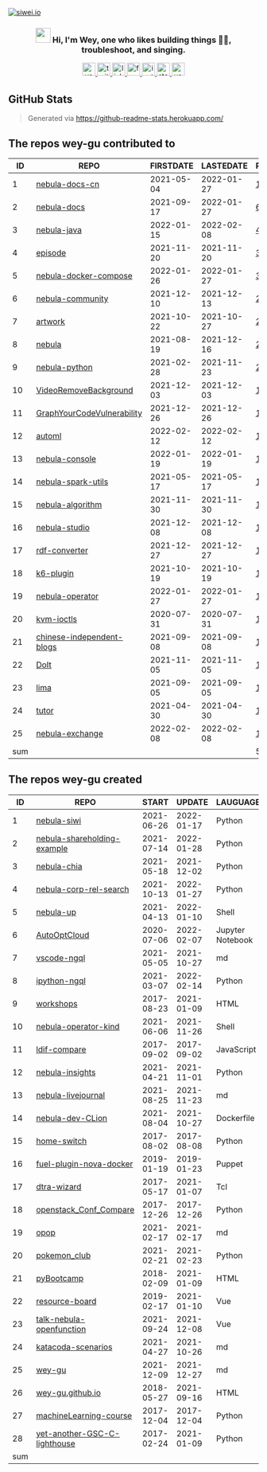 [![siwei.io](https://user-images.githubusercontent.com/1651790/145577653-3fbbd5a3-8958-42c1-a38c-69ebfc473c50.png)](https://siwei.io)

### <div align="center"><img src="https://raw.githubusercontent.com/iampavangandhi/iampavangandhi/master/gifs/Hi.gif" width="30px"> Hi, I'm Wey,  one who likes building things 👨‍💻, troubleshoot, and singing.</div>

<div align="center">
    <a href="https://siwei.io/" target="_blank">
        <img src=https://img.shields.io/badge/blog-siwei.io-red?&style=for-the-badge alt=youtube style="margin-bottom: 5px;" height="26" />
    </a>
    <a href="https://twitter.com/wey_gu" target="_blank">
        <img src=https://img.shields.io/badge/twitter-%2300acee.svg?&style=for-the-badge&logo=twitter&logoColor=white alt=twitter style="margin-bottom: 5px;" height="26" />
    </a>
    <a href="https://linkedin.com/in/weygu" target="_blank">
        <img src=https://img.shields.io/badge/linkedin-%231E77B5.svg?&style=for-the-badge&logo=linkedin&logoColor=white alt=linkedin style="margin-bottom: 5px;" height="26" />
    </a>
    <a href="https://www.facebook.com/Weyl.GU" target="_blank">
        <img src=https://img.shields.io/badge/facebook-%232E87FB.svg?&style=for-the-badge&logo=facebook&logoColor=white alt=facebook style="margin-bottom: 5px;" height="26" />
    </a>
    <a href="https://instagram.com/siwei.gu" target="_blank">
        <img src=https://img.shields.io/badge/instagram-%23000000.svg?&style=for-the-badge&logo=instagram&logoColor=white alt=instagram style="margin-bottom: 5px;" height="26" />
    </a>
    <a href="https://stackoverflow.com/users/1402404" target="_blank">
        <img src=https://img.shields.io/badge/stackoverflow-%23F28032.svg?&style=for-the-badge&logo=stackoverflow&logoColor=white alt=stackoverflow style="margin-bottom: 5px;" height="26" />
    </a>
    <a href="https://www.youtube.com/user/wey_gu" target="_blank">
        <img src=https://img.shields.io/badge/youtube-%23EE4831.svg?&style=for-the-badge&logo=youtube&logoColor=white alt=youtube style="margin-bottom: 5px;" height="26" />
    </a>
</div>

## GitHub Stats

<!--START_SECTION:my_github-->
> Generated via https://github-readme-stats.herokuapp.com/

## The repos wey-gu contributed to

| ID   | REPO                                                         | FIRSTDATE  | LASTEDATE  | PRCOUNT                                                      |
| ---- | ------------------------------------------------------------ | ---------- | ---------- | ------------------------------------------------------------ |
| 1    | [nebula-docs-cn](https://github.com/vesoft-inc/nebula-docs-cn) | 2021-05-04 | 2022-01-27 | [12](https://github.com/vesoft-inc/nebula-docs-cn/pulls?q=is%3Apr+author%3Awey-gu) |
| 2    | [nebula-docs](https://github.com/vesoft-inc/nebula-docs)     | 2021-09-17 | 2022-01-27 | [6](https://github.com/vesoft-inc/nebula-docs/pulls?q=is%3Apr+author%3Awey-gu) |
| 3    | [nebula-java](https://github.com/vesoft-inc/nebula-java)     | 2022-01-15 | 2022-02-08 | [4](https://github.com/vesoft-inc/nebula-java/pulls?q=is%3Apr+author%3Awey-gu) |
| 4    | [episode](https://github.com/opensource-f2f/episode)         | 2021-11-20 | 2021-11-20 | [3](https://github.com/opensource-f2f/episode/pulls?q=is%3Apr+author%3Awey-gu) |
| 5    | [nebula-docker-compose](https://github.com/vesoft-inc/nebula-docker-compose) | 2022-01-26 | 2022-01-27 | [3](https://github.com/vesoft-inc/nebula-docker-compose/pulls?q=is%3Apr+author%3Awey-gu) |
| 6    | [nebula-community](https://github.com/vesoft-inc/nebula-community) | 2021-12-10 | 2021-12-13 | [2](https://github.com/vesoft-inc/nebula-community/pulls?q=is%3Apr+author%3Awey-gu) |
| 7    | [artwork](https://github.com/opensource-f2f/artwork)         | 2021-10-22 | 2021-10-27 | [2](https://github.com/opensource-f2f/artwork/pulls?q=is%3Apr+author%3Awey-gu) |
| 8    | [nebula](https://github.com/vesoft-inc/nebula)               | 2021-08-19 | 2021-12-16 | [2](https://github.com/vesoft-inc/nebula/pulls?q=is%3Apr+author%3Awey-gu) |
| 9    | [nebula-python](https://github.com/vesoft-inc/nebula-python) | 2021-02-28 | 2021-11-23 | [2](https://github.com/vesoft-inc/nebula-python/pulls?q=is%3Apr+author%3Awey-gu) |
| 10   | [VideoRemoveBackground](https://github.com/tinyfool/VideoRemoveBackground) | 2021-12-03 | 2021-12-03 | [1](https://github.com/tinyfool/VideoRemoveBackground/pulls?q=is%3Apr+author%3Awey-gu) |
| 11   | [GraphYourCodeVulnerability](https://github.com/mirac7/GraphYourCodeVulnerability) | 2021-12-26 | 2021-12-26 | [1](https://github.com/mirac7/GraphYourCodeVulnerability/pulls?q=is%3Apr+author%3Awey-gu) |
| 12   | [automl](https://github.com/ml-for-good/automl)              | 2022-02-12 | 2022-02-12 | [1](https://github.com/ml-for-good/automl/pulls?q=is%3Apr+author%3Awey-gu) |
| 13   | [nebula-console](https://github.com/vesoft-inc/nebula-console) | 2022-01-19 | 2022-01-19 | [1](https://github.com/vesoft-inc/nebula-console/pulls?q=is%3Apr+author%3Awey-gu) |
| 14   | [nebula-spark-utils](https://github.com/vesoft-inc/nebula-spark-utils) | 2021-05-17 | 2021-05-17 | [1](https://github.com/vesoft-inc/nebula-spark-utils/pulls?q=is%3Apr+author%3Awey-gu) |
| 15   | [nebula-algorithm](https://github.com/vesoft-inc/nebula-algorithm) | 2021-11-30 | 2021-11-30 | [1](https://github.com/vesoft-inc/nebula-algorithm/pulls?q=is%3Apr+author%3Awey-gu) |
| 16   | [nebula-studio](https://github.com/vesoft-inc/nebula-studio) | 2021-12-08 | 2021-12-08 | [1](https://github.com/vesoft-inc/nebula-studio/pulls?q=is%3Apr+author%3Awey-gu) |
| 17   | [rdf-converter](https://github.com/jievince/rdf-converter)   | 2021-12-27 | 2021-12-27 | [1](https://github.com/jievince/rdf-converter/pulls?q=is%3Apr+author%3Awey-gu) |
| 18   | [k6-plugin](https://github.com/vesoft-inc/k6-plugin)         | 2021-10-19 | 2021-10-19 | [1](https://github.com/vesoft-inc/k6-plugin/pulls?q=is%3Apr+author%3Awey-gu) |
| 19   | [nebula-operator](https://github.com/vesoft-inc/nebula-operator) | 2022-01-27 | 2022-01-27 | [1](https://github.com/vesoft-inc/nebula-operator/pulls?q=is%3Apr+author%3Awey-gu) |
| 20   | [kvm-ioctls](https://github.com/rust-vmm/kvm-ioctls)         | 2020-07-31 | 2020-07-31 | [1](https://github.com/rust-vmm/kvm-ioctls/pulls?q=is%3Apr+author%3Awey-gu) |
| 21   | [chinese-independent-blogs](https://github.com/timqian/chinese-independent-blogs) | 2021-09-08 | 2021-09-08 | [1](https://github.com/timqian/chinese-independent-blogs/pulls?q=is%3Apr+author%3Awey-gu) |
| 22   | [DoIt](https://github.com/HEIGE-PCloud/DoIt)                 | 2021-11-05 | 2021-11-05 | [1](https://github.com/HEIGE-PCloud/DoIt/pulls?q=is%3Apr+author%3Awey-gu) |
| 23   | [lima](https://github.com/lima-vm/lima)                      | 2021-09-05 | 2021-09-05 | [1](https://github.com/lima-vm/lima/pulls?q=is%3Apr+author%3Awey-gu) |
| 24   | [tutor](https://github.com/overhangio/tutor)                 | 2021-04-30 | 2021-04-30 | [1](https://github.com/overhangio/tutor/pulls?q=is%3Apr+author%3Awey-gu) |
| 25   | [nebula-exchange](https://github.com/vesoft-inc/nebula-exchange) | 2022-02-08 | 2022-02-08 | [1](https://github.com/vesoft-inc/nebula-exchange/pulls?q=is%3Apr+author%3Awey-gu) |
| sum  |                                                              |            |            | 53                                                           |

## The repos wey-gu created

| ID   | REPO                                                         | START      | UPDATE     | LAUGUAGE         | STARS |
| ---- | ------------------------------------------------------------ | ---------- | ---------- | ---------------- | ----- |
| 1    | [nebula-siwi](https://github.com/wey-gu/nebula-siwi)         | 2021-06-26 | 2022-01-17 | Python           | 13    |
| 2    | [nebula-shareholding-example](https://github.com/wey-gu/nebula-shareholding-example) | 2021-07-14 | 2022-01-28 | Python           | 13    |
| 3    | [nebula-chia](https://github.com/wey-gu/nebula-chia)         | 2021-05-18 | 2021-12-02 | Python           | 11    |
| 4    | [nebula-corp-rel-search](https://github.com/wey-gu/nebula-corp-rel-search) | 2021-10-13 | 2022-01-27 | Python           | 11    |
| 5    | [nebula-up](https://github.com/wey-gu/nebula-up)             | 2021-04-13 | 2022-01-10 | Shell            | 6     |
| 6    | [AutoOptCloud](https://github.com/wey-gu/AutoOptCloud)       | 2020-07-06 | 2022-02-07 | Jupyter Notebook | 4     |
| 7    | [vscode-ngql](https://github.com/wey-gu/vscode-ngql)         | 2021-05-05 | 2021-10-27 | md               | 3     |
| 8    | [ipython-ngql](https://github.com/wey-gu/ipython-ngql)       | 2021-03-07 | 2022-02-14 | Python           | 3     |
| 9    | [workshops](https://github.com/wey-gu/workshops)             | 2017-08-23 | 2021-01-09 | HTML             | 2     |
| 10   | [nebula-operator-kind](https://github.com/wey-gu/nebula-operator-kind) | 2021-06-06 | 2021-11-26 | Shell            | 1     |
| 11   | [ldif-compare](https://github.com/wey-gu/ldif-compare)       | 2017-09-02 | 2017-09-02 | JavaScript       | 0     |
| 12   | [nebula-insights](https://github.com/wey-gu/nebula-insights) | 2021-04-21 | 2021-11-01 | Python           | 0     |
| 13   | [nebula-livejournal](https://github.com/wey-gu/nebula-livejournal) | 2021-08-25 | 2021-11-23 | md               | 0     |
| 14   | [nebula-dev-CLion](https://github.com/wey-gu/nebula-dev-CLion) | 2021-08-04 | 2021-10-27 | Dockerfile       | 0     |
| 15   | [home-switch](https://github.com/wey-gu/home-switch)         | 2017-08-02 | 2017-08-08 | Python           | 0     |
| 16   | [fuel-plugin-nova-docker](https://github.com/wey-gu/fuel-plugin-nova-docker) | 2019-01-19 | 2019-01-23 | Puppet           | 0     |
| 17   | [dtra-wizard](https://github.com/wey-gu/dtra-wizard)         | 2017-05-17 | 2021-01-07 | Tcl              | 0     |
| 18   | [openstack_Conf_Compare](https://github.com/wey-gu/openstack_Conf_Compare) | 2017-12-26 | 2017-12-26 | Python           | 0     |
| 19   | [opop](https://github.com/wey-gu/opop)                       | 2021-02-17 | 2021-02-17 | md               | 0     |
| 20   | [pokemon_club](https://github.com/wey-gu/pokemon_club)       | 2021-02-21 | 2021-02-23 | Python           | 0     |
| 21   | [pyBootcamp](https://github.com/wey-gu/pyBootcamp)           | 2018-02-09 | 2021-01-09 | HTML             | 0     |
| 22   | [resource-board](https://github.com/wey-gu/resource-board)   | 2019-02-17 | 2021-01-10 | Vue              | 0     |
| 23   | [talk-nebula-openfunction](https://github.com/wey-gu/talk-nebula-openfunction) | 2021-09-24 | 2021-12-08 | Vue              | 0     |
| 24   | [katacoda-scenarios](https://github.com/wey-gu/katacoda-scenarios) | 2021-04-27 | 2021-10-26 | md               | 0     |
| 25   | [wey-gu](https://github.com/wey-gu/wey-gu)                   | 2021-12-09 | 2021-12-27 | md               | 0     |
| 26   | [wey-gu.github.io](https://github.com/wey-gu/wey-gu.github.io) | 2018-05-27 | 2021-09-16 | HTML             | 0     |
| 27   | [machineLearning-course](https://github.com/wey-gu/machineLearning-course) | 2017-12-04 | 2017-12-04 | Python           | 0     |
| 28   | [yet-another-GSC-C-lighthouse](https://github.com/wey-gu/yet-another-GSC-C-lighthouse) | 2017-02-24 | 2021-01-09 | Python           | 0     |
| sum  |                                                              |            |            |                  | 67    |

<!--END_SECTION:my_github-->
